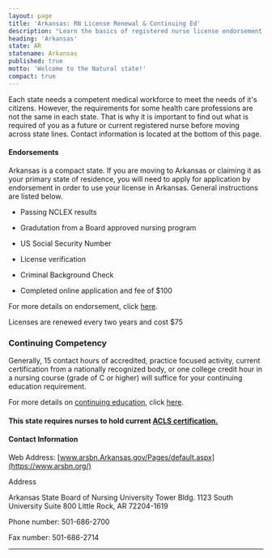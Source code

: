 ```yaml
---
layout: page
title: 'Arkansas: RN License Renewal & Continuing Ed'
description: "Learn the basics of registered nurse license endorsement, renewal, and continuing education in Arkansas. Maintain your nursing license with ease.\r"
heading: 'Arkansas'
state: AR
statename: Arkansas
published: true
motto: 'Welcome to the Natural state!'
compact: true
---
```

      
Each state needs a competent medical workforce to meet the needs of it's
citizens. However, the requirements for some health care professions are
not the same in each state. That is why it is important to find out what
is required of you as a future or current registered nurse before moving
across state lines. Contact information is located at the bottom of this
page.

#### Endorsements

Arkansas is a compact state. If you are moving to Arkansas or claiming
it as your primary state of residence, you will need to apply for
application by endorsement in order to use your license in Arkansas.
General instructions are listed below.

-   Passing NCLEX results

-   Gradutation from a Board approved nursing program

-   US Social Security Number

-   License verification

-   Criminal Background Check

-   Completed online application and fee of \$100

For more details on endorsement, click
[here](https://www.arsbn.org/endorsement).

Licenses are renewed every two years and cost \$75

### Continuing Competency

Generally, 15 contact hours of accredited, practice focused activity,
current certification from a nationally recognized body, or one college
credit hour in a nursing course (grade of C or higher) will suffice for
your continuing education requirement.

For more details on [continuing
education](https://www.arsbn.org/continuing-education), click
[here](https://www.arsbn.org/continuing-education).

#### This state requires nurses to hold current [ACLS certification.](https://www.acls.net/arkansas-acls-pals-bls.htm)

#### Contact Information

Web Address:
[www.arsbn.Arkansas.gov/Pages/default.aspx](https://www.arsbn.org/)

Address

Arkansas State Board of Nursing
University Tower Bldg.
1123 South University
Suite 800
Little Rock, AR 72204-1619

Phone number: 501-686-2700

Fax number: 501-686-2714

* * * * *
